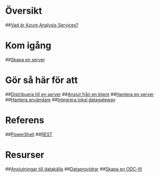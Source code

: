 # Översikt
##[Vad är Azure Analysis Services?](analysis-services-overview.md)
# Kom igång
##[Skapa en server](analysis-services-create-server.md)

# Gör så här för att 
##[Distribuera till en server](analysis-services-deploy.md)
##[Anslut från en klient](analysis-services-connect.md)
##[Hantera en server](analysis-services-manage.md)
##[Hantera användare](analysis-services-manage-users.md)
##[Integrera lokal datagateway](analysis-services-gateway.md)

# Referens
##[PowerShell](analysis-services-powershell.md)
##[REST](/rest/api/analysisservices)

# Resurser
##[Anslutningar till datakälla](analysis-services-datasource.md)
##[Dataprovidrar](analysis-services-data-providers.md)
##[Skapa en ODC-fil](analysis-services-odc.md)


<!--HONumber=Feb17_HO3-->


